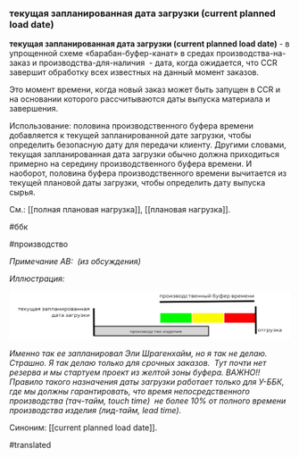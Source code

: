 ### текущая запланированная дата загрузки (current planned load date)

**текущая запланированная дата загрузки (current planned load date)** - в упрощенной схеме «барабан-буфер-канат» в средах производства-на-заказ и производства-для-наличия  - дата, когда ожидается, что CCR завершит обработку всех известных на данный момент заказов.

Это момент времени, когда новый заказ может быть запущен в CCR и на основании которого рассчитываются даты выпуска материала и завершения.

Использование: половина производственного буфера времени добавляется к текущей запланированной дате загрузки, чтобы определить безопасную дату для передачи клиенту. Другими словами, текущая запланированная дата загрузки обычно должна приходиться примерно на середину производственного буфера времени. И наоборот, половина буфера производственного времени вычитается из текущей плановой даты загрузки, чтобы определить дату выпуска сырья.

См.: [[полная плановая нагрузка]], [[плановая нагрузка]].

#ббк

#производство

*Примечание АВ:  (из обсуждения)*

*Иллюстрация:*

![](images/image119.png)

*Именно так ее запланировал Эли Шрагенхайм, но я так не делаю. Страшно. Я так делаю только для срочных заказов.  Тут почти нет резерва и мы стартуем проект из желтой зоны буфера. ВАЖНО!! Правило такого назначения даты загрузки работает только для У-ББК, где мы должны гарантировать, что время непосредственного производства (тач-тайм, touch time)  не более 10% от полного времени производства изделия (лид-тайм, lead time).*

Синоним: [[current planned load date]].

#translated
